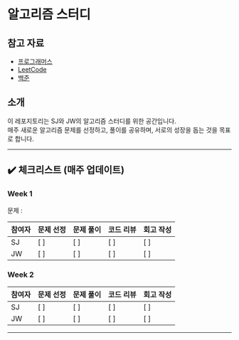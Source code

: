 # 알고리즘 스터디

## 참고 자료

- [프로그래머스](https://programmers.co.kr/)
- [LeetCode](https://leetcode.com/studyplan/top-interview-150/)
- [백준](https://www.acmicpc.net/)

## 소개

이 레포지토리는 SJ와 JW의 알고리즘 스터디를 위한 공간입니다.  
매주 새로운 알고리즘 문제를 선정하고, 풀이를 공유하며, 서로의 성장을 돕는 것을 목표로 합니다.

---

## ✔️ 체크리스트 (매주 업데이트)

### Week 1

문제 :

| 참여자 | 문제 선정 | 문제 풀이 | 코드 리뷰 | 회고 작성 |
| ------ | --------- | --------- | --------- | --------- |
| SJ     | [ ]       | [ ]       | [ ]       | [ ]       |
| JW     | [ ]       | [ ]       | [ ]       | [ ]       |

### Week 2

| 참여자 | 문제 선정 | 문제 풀이 | 코드 리뷰 | 회고 작성 |
| ------ | --------- | --------- | --------- | --------- |
| SJ     | [ ]       | [ ]       | [ ]       | [ ]       |
| JW     | [ ]       | [ ]       | [ ]       | [ ]       |

---
